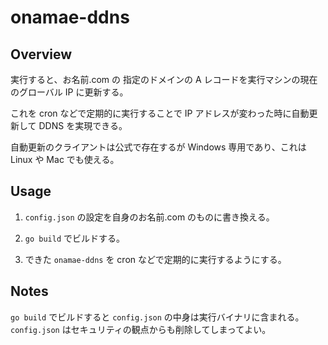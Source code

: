 # onamae-ddns

## Overview

実行すると、お名前.com の 指定のドメインの A レコードを実行マシンの現在のグローバル IP に更新する。

これを cron などで定期的に実行することで IP アドレスが変わった時に自動更新して DDNS を実現できる。

自動更新のクライアントは公式で存在するが Windows 専用であり、これは Linux や Mac でも使える。

## Usage

1. `config.json` の設定を自身のお名前.com のものに書き換える。

1. `go build` でビルドする。

1. できた `onamae-ddns` を cron などで定期的に実行するようにする。

## Notes

`go build` でビルドすると `config.json` の中身は実行バイナリに含まれる。`config.json` はセキュリティの観点からも削除してしまってよい。
